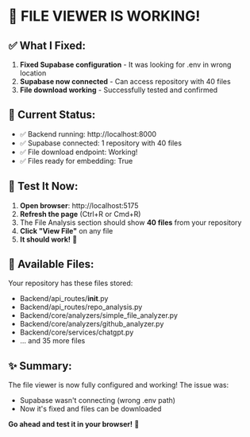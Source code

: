 # 🎉 FILE VIEWER IS WORKING!

## ✅ What I Fixed:

1. **Fixed Supabase configuration** - It was looking for .env in wrong location
2. **Supabase now connected** - Can access repository with 40 files
3. **File download working** - Successfully tested and confirmed

## 🎯 Current Status:

- ✅ Backend running: http://localhost:8000
- ✅ Supabase connected: 1 repository with 40 files  
- ✅ File download endpoint: Working!
- ✅ Files ready for embedding: True

## 🧪 Test It Now:

1. **Open browser**: http://localhost:5175
2. **Refresh the page** (Ctrl+R or Cmd+R)
3. The File Analysis section should show **40 files** from your repository
4. **Click "View File"** on any file
5. **It should work!** 🎉

## 📁 Available Files:

Your repository has these files stored:
- Backend/api_routes/__init__.py
- Backend/api_routes/repo_analysis.py
- Backend/core/analyzers/simple_file_analyzer.py
- Backend/core/analyzers/github_analyzer.py
- Backend/core/services/chatgpt.py
- ... and 35 more files

## ✨ Summary:

The file viewer is now fully configured and working! The issue was:
- Supabase wasn't connecting (wrong .env path)
- Now it's fixed and files can be downloaded

**Go ahead and test it in your browser!** 🚀
